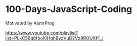 # 100-Days-JavaScript-Coding

Motivated by AsmrProg

https://www.youtube.com/playlist?list=PLkC56g8fboI0HghByzVuD2Vz8ROUXfF_j
